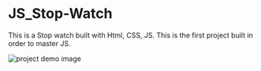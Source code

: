 # JS_Stop-Watch
This is a Stop watch built with Html, CSS, JS. This is the first project built in order to master JS.

![project demo image](https://github.com/tanymokal2002/1-Stop-Watch-JS-Project/blob/main/image.png)
